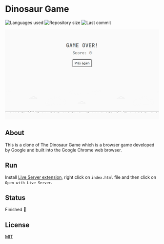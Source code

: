 # Dinosaur Game

![Languages used](https://img.shields.io/github/languages/count/isadfrn/dinosaur-game?style=flat-square)
![Repository size](https://img.shields.io/github/repo-size/isadfrn/dinosaur-game?style=flat-square)
![Last commit](https://img.shields.io/github/last-commit/isadfrn/dinosaur-game?style=flat-square)

![](./assets/img/demo.gif)

## About

This is a clone of The Dinosaur Game which is a browser game developed by Google and built into the Google Chrome web browser.

## Run

Install [Live Server extension](https://marketplace.visualstudio.com/items?itemName=ritwickdey.LiveServer), right click on `index.html` file and then click on `Open with Live Server`.

## Status

Finished 🛑

## License

[MIT](/LICENSE)

